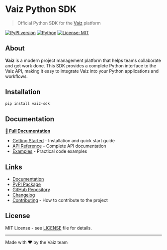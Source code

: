 # Vaiz Python SDK

> Official Python SDK for the [Vaiz](https://vaiz.com) platform

[![PyPI version](https://badge.fury.io/py/vaiz-sdk.svg)](https://badge.fury.io/py/vaiz-sdk)
[![Python](https://img.shields.io/pypi/pyversions/vaiz-sdk.svg)](https://pypi.org/project/vaiz-sdk/)
[![License: MIT](https://img.shields.io/badge/License-MIT-yellow.svg)](https://opensource.org/licenses/MIT)

## About

**Vaiz** is a modern project management platform that helps teams collaborate and get work done. 
This SDK provides a complete Python interface to the Vaiz API, making it easy to integrate Vaiz into your Python applications and workflows.

## Installation

```bash
pip install vaiz-sdk
```

## Documentation

**[📖 Full Documentation](https://vaiz-python-sdk.vercel.app)**

- [Getting Started](https://vaiz-python-sdk.vercel.app/getting-started) - Installation and quick start guide
- [API Reference](https://vaiz-python-sdk.vercel.app/api/overview) - Complete API documentation
- [Examples](https://vaiz-python-sdk.vercel.app/examples) - Practical code examples

## Links

- [Documentation](https://vaiz-python-sdk.vercel.app)
- [PyPI Package](https://pypi.org/project/vaiz-sdk/)
- [GitHub Repository](https://github.com/vaizcom/vaiz-python-sdk)
- [Changelog](./CHANGELOG.md)
- [Contributing](./CONTRIBUTING.md) - How to contribute to the project

## License

MIT License - see [LICENSE](./LICENSE) file for details.

---

Made with ❤️ by the Vaiz team
